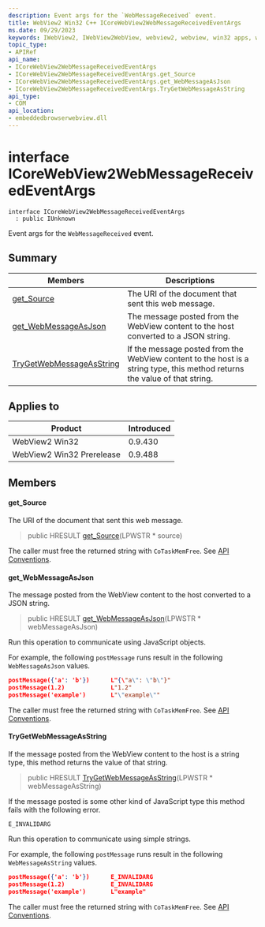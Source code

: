```yaml
---
description: Event args for the `WebMessageReceived` event.
title: WebView2 Win32 C++ ICoreWebView2WebMessageReceivedEventArgs
ms.date: 09/29/2023
keywords: IWebView2, IWebView2WebView, webview2, webview, win32 apps, win32, edge, ICoreWebView2, ICoreWebView2Controller, browser control, edge html, ICoreWebView2WebMessageReceivedEventArgs
topic_type: 
- APIRef
api_name:
- ICoreWebView2WebMessageReceivedEventArgs
- ICoreWebView2WebMessageReceivedEventArgs.get_Source
- ICoreWebView2WebMessageReceivedEventArgs.get_WebMessageAsJson
- ICoreWebView2WebMessageReceivedEventArgs.TryGetWebMessageAsString
api_type:
- COM
api_location:
- embeddedbrowserwebview.dll
---
```


# interface ICoreWebView2WebMessageReceivedEventArgs

```
interface ICoreWebView2WebMessageReceivedEventArgs
  : public IUnknown
```

Event args for the `WebMessageReceived` event.

## Summary

 Members                        | Descriptions
--------------------------------|---------------------------------------------
[get_Source](#get_source) | The URI of the document that sent this web message.
[get_WebMessageAsJson](#get_webmessageasjson) | The message posted from the WebView content to the host converted to a JSON string.
[TryGetWebMessageAsString](#trygetwebmessageasstring) | If the message posted from the WebView content to the host is a string type, this method returns the value of that string.

## Applies to

Product                         | Introduced
--------------------------------|---------------------------------------------
WebView2 Win32            |    0.9.430
WebView2 Win32 Prerelease |    0.9.488

## Members

#### get_Source

The URI of the document that sent this web message.

> public HRESULT [get_Source](#get_source)(LPWSTR * source)

The caller must free the returned string with `CoTaskMemFree`. See [API Conventions](/microsoft-edge/webview2/concepts/win32-api-conventions#strings).

#### get_WebMessageAsJson

The message posted from the WebView content to the host converted to a JSON string.

> public HRESULT [get_WebMessageAsJson](#get_webmessageasjson)(LPWSTR * webMessageAsJson)

Run this operation to communicate using JavaScript objects.

For example, the following `postMessage` runs result in the following `WebMessageAsJson` values.

```json
postMessage({'a': 'b'})      L"{\"a\": \"b\"}"
postMessage(1.2)             L"1.2"
postMessage('example')       L"\"example\""
```

The caller must free the returned string with `CoTaskMemFree`. See [API Conventions](/microsoft-edge/webview2/concepts/win32-api-conventions#strings).

#### TryGetWebMessageAsString

If the message posted from the WebView content to the host is a string type, this method returns the value of that string.

> public HRESULT [TryGetWebMessageAsString](#trygetwebmessageasstring)(LPWSTR * webMessageAsString)

If the message posted is some other kind of JavaScript type this method fails with the following error.

```text
E_INVALIDARG
```

Run this operation to communicate using simple strings.

For example, the following `postMessage` runs result in the following `WebMessageAsString` values.

```json
postMessage({'a': 'b'})      E_INVALIDARG
postMessage(1.2)             E_INVALIDARG
postMessage('example')       L"example"
```

The caller must free the returned string with `CoTaskMemFree`. See [API Conventions](/microsoft-edge/webview2/concepts/win32-api-conventions#strings).

